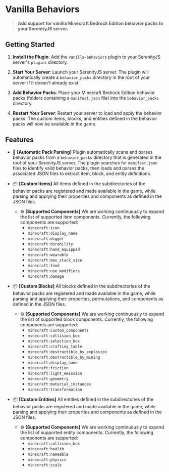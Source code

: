 # Vanilla Behaviors

> **Add support for vanilla Minecraft Bedrock Edition behavior packs to your SerenityJS server.**

## Getting Started
1. **Install the Plugin**: Add the `vanilla-behaviors` plugin to your SerenityJS server's `plugins` directory.

2. **Start Your Server**: Launch your SerenityJS server. The plugin will automatically create a `behavior_packs` directory in the root of your server if it doesn't already exist.

3. **Add Behavior Packs**: Place your Minecraft Bedrock Edition behavior packs (folders containing a `manifest.json` file) into the `behavior_packs` directory.

4. **Restart Your Server**: Restart your server to load and apply the behavior packs. The custom items, blocks, and entities defined in the behavior packs will now be available in the game.

## Features
- 🔄 **[Automatic Pack Parsing]**
  Plugin automatically scans and parses behavior packs from a `behavior_packs` directory that is generated in the root of your SerenityJS server. The plugin searches for `manifest.json` files to identify valid behavior packs, then loads and parses the associated JSON files to extract item, block, and entity definitions.

- 📦 **[Custom Items]**
  All items defined in the subdirectories of the behavior packs are registered and made available in the game, while parsing and applying their properties and components as defined in the JSON files.
  - ⚙️ **[Supported Components]**
    We are working continuously to expand the list of supported item components. Currently, the following components are supported:
    - `minecraft:icon`
    - `minecraft:display_name`
    - `minecraft:digger`
    - `minecraft:durability`
    - `minecraft:hand_equipped`
    - `minecraft:wearable`
    - `minecraft:max_stack_size`
    - `minecraft:food`
    - `minecraft:use_modifiers`
    - `minecraft:damage`

- 📦 **[Custom Blocks]**
  All blocks defined in the subdirectories of the behavior packs are registered and made available in the game, while parsing and applying their properties, permutations, and components as defined in the JSON files.
  - ⚙️ **[Supported Components]**
    We are working continuously to expand the list of supported block components. Currently, the following components are supported:
    - `minecraft:custom_components`
    - `minecraft:collision_box`
    - `minecraft:selection_box`
    - `minecraft:crafting_table`
    - `minecraft:destructible_by_explosion`
    - `minecraft:destructible_by_mining`
    - `minecraft:display_name`
    - `minecraft:friction`
    - `minecraft:light_emission`
    - `minecraft:geometry`
    - `minecraft:material_instances`
    - `minecraft:transformation`

- 📦 **[Custom Entities]**
  All entities defined in the subdirectories of the behavior packs are registered and made available in the game, while parsing and applying their properties and components as defined in the JSON files.
  - ⚙️ **[Supported Components]**
    We are working continuously to expand the list of supported entity components. Currently, the following components are supported:
    - `minecraft:collision_box`
    - `minecraft:health`
    - `minecraft:nameable`
    - `minecraft:physics`
    - `minecraft:scale`